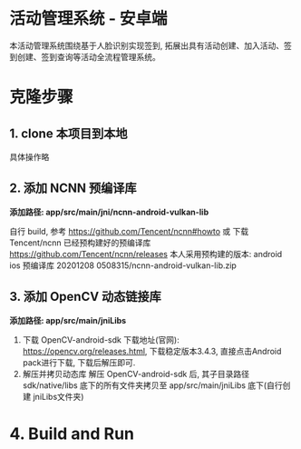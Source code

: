 # 活动管理系统 - 安卓端

本活动管理系统围绕基于人脸识别实现签到, 拓展出具有活动创建、加入活动、签到创建、签到查询等活动全流程管理系统。

# 克隆步骤

## 1. clone 本项目到本地

具体操作略

## 2. 添加 NCNN 预编译库

**添加路径: app/src/main/jni/ncnn-android-vulkan-lib**

自行 build, 参考 https://github.com/Tencent/ncnn#howto
或
下载 Tencent/ncnn 已经预构建好的预编译库 https://github.com/Tencent/ncnn/releases
本人采用预构建的版本: android ios 预编译库 20201208 0508315/ncnn-android-vulkan-lib.zip

## 3. 添加 OpenCV 动态链接库

**添加路径: app/src/main/jniLibs**

1. 下载 OpenCV-android-sdk
   下载地址(官网): https://opencv.org/releases.html, 下载稳定版本3.4.3, 直接点击Android pack进行下载, 下载后解压即可.
2. 解压并拷贝动态库
   解压 OpenCV-android-sdk 后, 其子目录路径 sdk/native/libs 底下的所有文件夹拷贝至 app/src/main/jniLibs 底下(自行创建 jniLibs文件夹)

# 4. Build and Run

